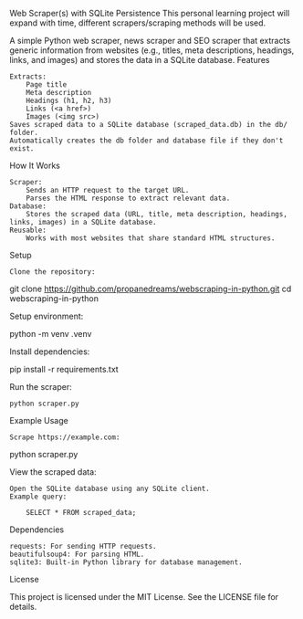 Web Scraper(s) with SQLite Persistence
This personal learning project will expand with time, different scrapers/scraping methods will be used. 

A simple Python web scraper, news scraper and SEO scraper that extracts generic information from websites (e.g., titles, meta descriptions, headings, links, and images) and stores the data in a SQLite database.
Features

    Extracts:
        Page title
        Meta description
        Headings (h1, h2, h3)
        Links (<a href>)
        Images (<img src>)
    Saves scraped data to a SQLite database (scraped_data.db) in the db/ folder.
    Automatically creates the db folder and database file if they don't exist.

How It Works

    Scraper:
        Sends an HTTP request to the target URL.
        Parses the HTML response to extract relevant data.
    Database:
        Stores the scraped data (URL, title, meta description, headings, links, images) in a SQLite database.
    Reusable:
        Works with most websites that share standard HTML structures.

Setup

    Clone the repository:

git clone https://github.com/propanedreams/webscraping-in-python.git
cd webscraping-in-python

Setup environment:
    
python -m venv .venv

Install dependencies:

pip install -r requirements.txt

Run the scraper:

    python scraper.py


Example Usage

    Scrape https://example.com:

python scraper.py

View the scraped data:

    Open the SQLite database using any SQLite client.
    Example query:

        SELECT * FROM scraped_data;

Dependencies

    requests: For sending HTTP requests.
    beautifulsoup4: For parsing HTML.
    sqlite3: Built-in Python library for database management.

License

This project is licensed under the MIT License. See the LICENSE file for details.
